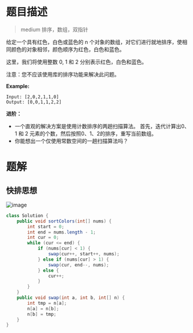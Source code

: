 # 题目描述

> medium 排序，数组，双指针

给定一个具有红色，白色或蓝色的 n 个对象的数组，对它们进行就地排序，使相同颜色的对象相邻，颜色顺序为红色，白色和蓝色。

这里，我们将使用整数 0, 1 和 2 分别表示红色，白色和蓝色。

注意：您不应该使用库的排序功能来解决此问题。

**Example:**
``` 
Input: [2,0,2,1,1,0]  
Output: [0,0,1,1,2,2]
```

**进阶：**

- 一个直观的解决方案是使用计数排序的两趟扫描算法。
首先，迭代计算出0、1 和 2 元素的个数，然后按照0、1、2的排序，重写当前数组。
- 你能想出一个仅使用常数空间的一趟扫描算法吗？

# 题解

## 快排思想
![image](DB84B3132D5C4BF197CD03F555C0F785)
```Java
class Solution {
    public void sortColors(int[] nums) {
        int start = 0;
        int end = nums.length - 1;
        int cur = 0;
        while (cur <= end) {
            if (nums[cur] < 1) {
                swap(cur++, start++, nums);
            } else if (nums[cur] > 1) {
                swap(cur, end--, nums);
            } else {
                cur++;
            }
        }
    }
    public void swap(int a, int b, int[] n) {
        int tmp = n[a];
        n[a] = n[b];
        n[b] = tmp;
    }
}
```
